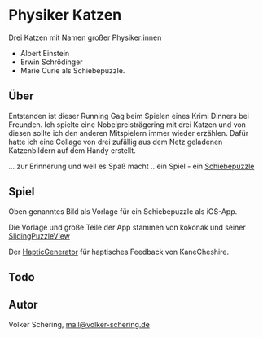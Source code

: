 #  Physiker Katzen

Drei Katzen mit Namen großer Physiker:innen
   - Albert Einstein
   - Erwin Schrödinger
   - Marie Curie
als Schiebepuzzle.

## Über

Entstanden ist dieser Running Gag beim Spielen eines Krimi Dinners bei Freunden.
Ich spielte eine Nobelpreisträgering mit drei Katzen und von diesen sollte ich 
den anderen Mitspielern immer wieder erzählen. Dafür hatte ich eine Collage von 
drei zufällig aus dem Netz geladenen Katzenbildern auf dem Handy erstellt.

... zur Erinnerung und weil es Spaß macht .. 
ein Spiel - ein [Schiebepuzzle](https://de.wikipedia.org/wiki/15-Puzzle)

## Spiel

Oben genanntes Bild als Vorlage für ein Schiebepuzzle als iOS-App.

Die Vorlage und große Teile der App stammen von kokonak und seiner 
[SlidingPuzzleView](https://github.com/kokonak/SlidingPuzzleView)

Der [HapticGenerator](https://github.com/KaneCheshire/HapticGenerator) 
für haptisches Feedback von KaneCheshire.

## Todo


## Autor

Volker Schering, <a src="mailto:mail@volker-schering.de">mail@volker-schering.de</a>
